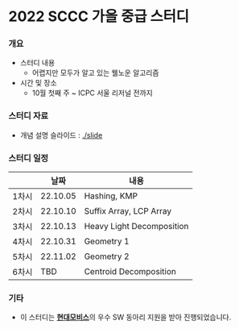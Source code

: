 # 2022 SCCC 가을 중급 스터디

### 개요

* 스터디 내용
  * 어렵지만 모두가 알고 있는 웰노운 알고리즘
* 시간 및 장소
  * 10월 첫째 주 ~ ICPC 서울 리저널 전까지

### 스터디 자료

* 개념 설명 슬라이드 : [./slide](./slide)

### 스터디 일정

|       | 날짜     | 내용                      |
| ----- | -------- | ------------------------- |
| 1차시 | 22.10.05 | Hashing, KMP              |
| 2차시 | 22.10.10 | Suffix Array, LCP Array   |
| 3차시 | 22.10.13 | Heavy Light Decomposition |
| 4차시 | 22.10.31 | Geometry 1                |
| 5차시 | 22.11.02 | Geometry 2                |
| 6차시 | TBD      | Centroid Decomposition    |

### 기타

* 이 스터디는 [**현대모비스**](https://www.mobis.co.kr/kr/index.do)의 우수 SW 동아리 지원을 받아 진행되었습니다.

